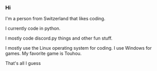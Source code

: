 ### Hi
I'm a person from Switzerland that likes coding.

I currently code in python. 

I mostly code discord.py things and other fun stuff.

I mostly use the Linux operating system for coding. I use Windows for games. My favorite game is Touhou.

That's all I guess
